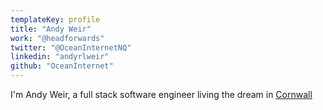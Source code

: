 ```yaml
---
templateKey: profile
title: "Andy Weir"
work: "@headforwards"
twitter: "@OceanInternetNQ"
linkedin: "andyrlweir"
github: "OceanInternet"
---
```

I'm Andy Weir,
a full stack software engineer living the dream in
[Cornwall](https://www.google.com/maps/place/Cornwall/)
